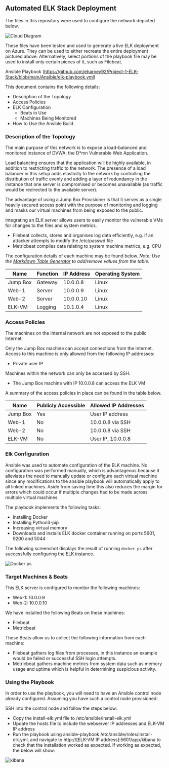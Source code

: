 ## Automated ELK Stack Deployment

The files in this repository were used to configure the network depicted below.

![Cloud Diagram](https://user-images.githubusercontent.com/88017838/143880280-f1fc662c-43c3-45de-b1ae-c048fdcfcfbb.png)


These files have been tested and used to generate a live ELK deployment on Azure. They can be used to either recreate the entire deployment pictured above. Alternatively, select portions of the playbook file may be used to install only certain pieces of it, such as Filebeat.

 Ansible Playbook (https://github.com/eharvey92/Project-1-ELK-Stack/blob/main/Ansible/elk-playbook.yml)

This document contains the following details:
- Description of the Topology
- Access Policies
- ELK Configuration
  - Beats in Use
  - Machines Being Monitored
- How to Use the Ansible Build


### Description of the Topology

The main purpose of this network is to expose a load-balanced and monitored instance of DVWA, the D*mn Vulnerable Web Application.

Load balancing ensures that the application will be highly available, in addition to restricting traffic to the network.
The presence of a load balancer in this setup adds elasticity to the network by controlling the distribution of traffic evenly and adding a layer of redundancy in the instance that one server is compromised or becomes unavailable (as traffic would be redirected to the available server).

The advantage of using a Jump Box Provisioner is that it serves as a single heavily secured access point with the purpose of monitoring and logging and masks our virtual machines from being exposed to the public.

Integrating an ELK server allows users to easily monitor the vulnerable VMs for changes to the files and system metrics.

- Filebeat collects, stores and organises log data efficiently, e.g. if an attacker attempts to modify the /etc/passwd file
- Metricbeat compiles data relating to system machine metrics, e.g. CPU

The configuration details of each machine may be found below.
_Note: Use the [Markdown Table Generator](http://www.tablesgenerator.com/markdown_tables) to add/remove values from the table_.

| Name     | Function | IP Address | Operating System |
|----------|----------|------------|------------------|
| Jump Box | Gateway  | 10.0.0.8   | Linux            |
| Web-1    | Server   | 10.0.0.9   | Linux            |
| Web-2    | Server   | 10.0.0.10  | Linux            |
| ELK-VM   | Logging  | 10.1.0.4   | Linux            |

### Access Policies

The machines on the internal network are not exposed to the public Internet. 

Only the Jump Box machine can accept connections from the Internet. Access to this machine is only allowed from the following IP addresses:
- Private user IP

Machines within the network can only be accessed by SSH.
- The Jump Box machine with IP 10.0.0.8 can access the ELK VM

A summary of the access policies in place can be found in the table below.

| Name     | Publicly Accessible | Allowed IP Addresses |
|----------|---------------------|----------------------|
| Jump Box | Yes                 | User IP address      |
| Web-1    | No                  | 10.0.0.8 via SSH     |
| Web-2    | No                  | 10.0.0.8 via SSH     |
| ELK-VM   | No                  | User IP, 10.0.0.8    |

### Elk Configuration

Ansible was used to automate configuration of the ELK machine. No configuration was performed manually, which is advantageous because it alleviates the need to manually update or configure each virtual machine since any modifications to the ansible playbook will automatically apply to all linked machines. Aside from saving time this also reduces the margin for errors which could occur if multiple changes had to be made across multiple virtual machines.

The playbook implements the following tasks:
- Installing Docker
- Installing Python3-pip
- Increasing virtual memory
- Downloads and installs ELK docker container running on ports 5601, 9200 and 5044

The following screenshot displays the result of running `docker ps` after successfully configuring the ELK instance.

![Docker ps](https://user-images.githubusercontent.com/88017838/143980138-4d6531dd-637e-476e-8098-3aba235f8e39.PNG)


### Target Machines & Beats
This ELK server is configured to monitor the following machines:
- Web-1: 10.0.0.9
- Web-2: 10.0.0.10

We have installed the following Beats on these machines:
- Filebeat
- Metricbeat

These Beats allow us to collect the following information from each machine:
- Filebeat gathers log files from processes, in this instance an example would be failed or successful SSH login attempts.
- Metricbeat gathers machine metrics from system data such as memory usage and uptime which is helpful in determining suspicious activity.

### Using the Playbook
In order to use the playbook, you will need to have an Ansible control node already configured. Assuming you have such a control node provisioned: 

SSH into the control node and follow the steps below:
- Copy the install-elk.yml file to /etc/ansible/install-elk.yml
- Update the hosts file to include the webserver IP addresses and ELK-VM IP address
- Run the playbook using ansible-playbook /etc/ansible/roles/install-elk.yml, and navigate to http://[ELK-VM IP address]:5601/app/kibana to check that the installation worked as expected. If working as expected, the below will show:

![kibana](https://user-images.githubusercontent.com/88017838/143980484-e64021d7-ab41-485f-bc7c-8ad45a14a091.PNG)
